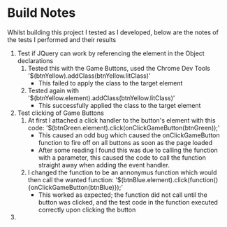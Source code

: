 # Build Notes
Whilst building this project I tested as I developed, below are the notes of the tests I performed and their results

1. Test if JQuery can work by referencing the element in the Object declarations
    1. Tested this with the Game Buttons, used the Chrome Dev Tools '$(btnYellow).addClass(btnYellow.litClass)'
        - This failed to apply the class to the target element
    2. Tested again with '$(btnYellow.element).addClass(btnYellow.litClass)' 
        - This successfully applied the class to the target element
2. Test clicking of Game Buttons
    1. At first I attached a click handler to the button's element with this code: '$(btnGreen.element).click(onClickGameButton(btnGreen));'
        - This caused an odd bug which caused the onClickGameButton function to fire off on all buttons as soon as the page loaded
        - After some reading I found this was due to calling the function with a parameter, this caused the code to call the function straight away when adding the event handler.
    2. I changed the function to be an annonymus function which would then call the wanted function: '$(btnBlue.element).click(function(){onClickGameButton(btnBlue)});'
        - This worked as expected; the function did not call until the button was clicked, and the test code in the function executed correctly upon clicking the button
3. 